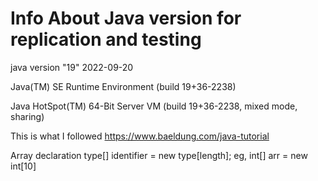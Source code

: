 # Info About Java version for replication and testing
java version "19" 2022-09-20 

Java(TM) SE Runtime Environment (build 19+36-2238)

Java HotSpot(TM) 64-Bit Server VM (build 19+36-2238, mixed mode, sharing)

This is what I followed
https://www.baeldung.com/java-tutorial

Array declaration
type[] identifier = new type[length];
eg, int[] arr = new int[10]